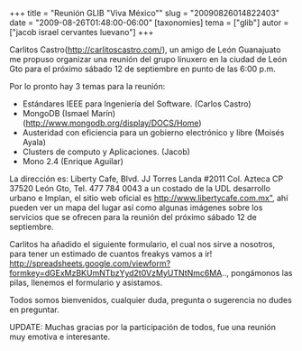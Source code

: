 +++
title = "Reunión GLIB &quot;Viva México&quot;"
slug = "20090826014822403"
date = "2009-08-26T01:48:00-06:00"
[taxonomies]
tema = ["glib"]
autor = ["jacob israel cervantes luevano"]
+++

Carlitos Castro(<http://carlitoscastro.com/>), un amigo de León Guanajuato me
propuso organizar una reunión del grupo linuxero en la ciudad de León Gto para
el próximo sábado 12 de septiembre en punto de las 6:00 p.m.

Por lo pronto hay 3 temas para la reunión:

* Estándares IEEE para Ingeniería del Software. (Carlos Castro)
* MongoDB (Ismael Marín) (<http://www.mongodb.org/display/DOCS/Home>)
* Austeridad con eficiencia para un gobierno electrónico y libre (Moisés Ayala)
* Clusters de computo y Aplicaciones. (Jacob)
* Mono 2.4 (Enrique Aguilar)

La dirección es: Liberty Cafe, Blvd. JJ Torres Landa #2011 Col. Azteca CP 37520
León Gto, Tel. 477 784 0043 a un costado de la UDL desarrollo urbano e Implan,
el sitio web oficial es <http://www.libertycafe.com.mx">, ahí pueden ver un mapa
del lugar así como algunas imágenes sobre los servicios que se ofrecen para la
reunión del próximo sábado 12 de septiembre.

Carlitos ha añadido el siguiente formulario, el cual nos sirve a nosotros, para
tener un estimado de cuantos freakys vamos a ir!
<http://spreadsheets.google.com/viewform?formkey=dGExMzBKUmNTbzYyd2t0VzMyUTNtNmc6MA>..,
pongámonos las pilas, llenemos el formulario y asistamos.

Todos somos bienvenidos, cualquier duda, pregunta o sugerencia no dudes en
preguntar.

UPDATE: Muchas gracias por la participación de todos, fue una reunión muy
emotiva e interesante.
